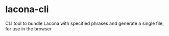 lacona-cli
==========

CLI tool to bundle Lacona with specified phrases and generate a single file, for use in the browser
